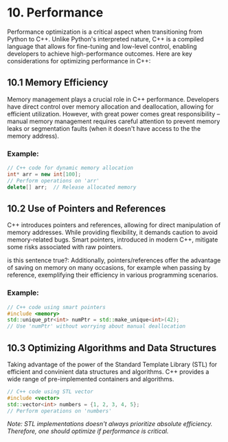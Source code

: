 # 10. Performance

Performance optimization is a critical aspect when transitioning from Python to C++. Unlike Python's interpreted nature, C++ is a compiled language that allows for fine-tuning and low-level control, enabling developers to achieve high-performance outcomes. Here are key considerations for optimizing performance in C++:

## 10.1 Memory Efficiency
Memory management plays a crucial role in C++ performance. Developers have direct control over memory allocation and deallocation, allowing for efficient utilization. However, with great power comes great responsibility – manual memory management requires careful attention to prevent memory leaks or segmentation faults (when it doesn't have access to the the memory address).

### Example:
```cpp
// C++ code for dynamic memory allocation
int* arr = new int[100];
// Perform operations on 'arr'
delete[] arr;  // Release allocated memory
```

## 10.2 Use of Pointers and References
C++ introduces pointers and references, allowing for direct manipulation of memory addresses. While providing flexibility, it demands caution to avoid memory-related bugs. Smart pointers, introduced in modern C++, mitigate some risks associated with raw pointers.

is this sentence true?: Additionally, pointers/references offer the advantage of saving on memory on many occasions, for example when passing by reference, exemplifying their efficiency in various programming scenarios.

### Example:
```cpp
// C++ code using smart pointers
#include <memory>
std::unique_ptr<int> numPtr = std::make_unique<int>(42);
// Use 'numPtr' without worrying about manual deallocation
```

## 10.3 Optimizing Algorithms and Data Structures
Taking advantage of the power of the Standard Template Library (STL) for efficient and convinient data structures and algorithms. C++ provides a wide range of pre-implemented containers and algorithms.

```cpp
// C++ code using STL vector
#include <vector>
std::vector<int> numbers = {1, 2, 3, 4, 5};
// Perform operations on 'numbers'
```

*Note: STL implementations doesn't always prioritize absolute efficiency. Therefore, one should optimize if performance is critical.*